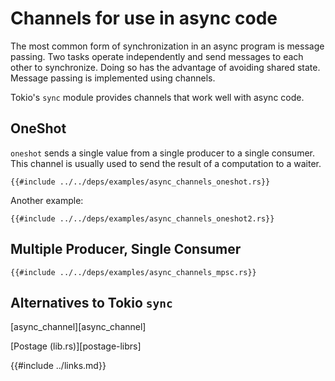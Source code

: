 # Channels for use in async code

The most common form of synchronization in an async program is message passing. Two tasks operate independently and send messages to each other to synchronize. Doing so has the advantage of avoiding shared state. Message passing is implemented using channels.

Tokio's `sync` module provides channels that work well with async code.

## OneShot

`oneshot` sends a single value from a single producer to a single consumer.
This channel is usually used to send the result of a computation to a waiter.

```rust,editable,ignore,mdbook-runnable
{{#include ../../deps/examples/async_channels_oneshot.rs}}
```

Another example:

```rust,editable,ignore,mdbook-runnable
{{#include ../../deps/examples/async_channels_oneshot2.rs}}
```

## Multiple Producer, Single Consumer

```rust,editable,ignore,mdbook-runnable
{{#include ../../deps/examples/async_channels_mpsc.rs}}
```

## Alternatives to Tokio `sync`

[async_channel][async_channel]

[Postage (lib.rs)][postage-librs]

{{#include ../links.md}}
